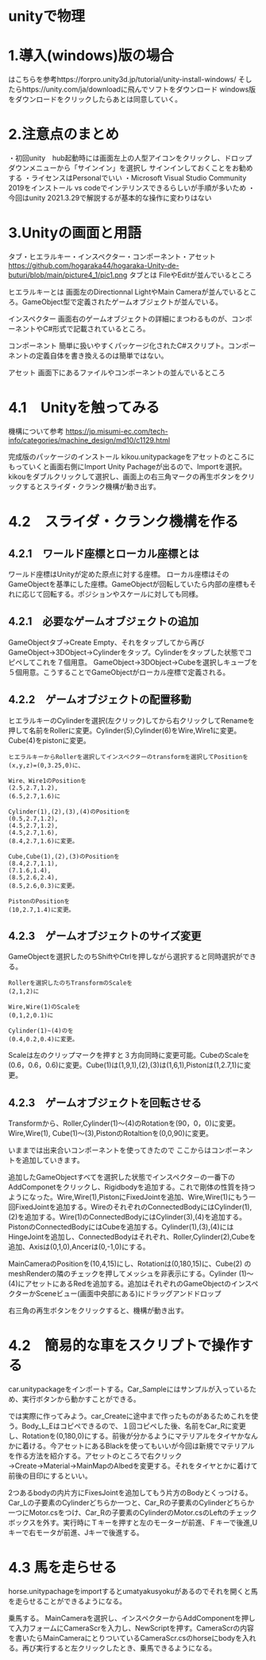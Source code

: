 # unityで物理
# 1.導入(windows)版の場合
はこちらを参考https://forpro.unity3d.jp/tutorial/unity-install-windows/
そしたらhttps://unity.com/ja/downloadに飛んでソフトをダウンロード
windows版をダウンロードをクリックしたらあとは同意していく。
# 2.注意点のまとめ
・初回unity　hub起動時には画面左上の人型アイコンをクリックし、ドロップダウンメニューから「サインイン」を選択し
サインインしておくことをお勧めする
・ライセンスはPersonalでいい
・Microsoft Visual Studio Community 2019をインストール
vs codeでインテリンスできるらしいが手順が多いため
・今回はunity 2021.3.29で解説するが基本的な操作に変わりはない
# 3.Unityの画面と用語
タブ・ヒエラルキー・インスペクター・コンポーネント・アセット
https://github.com/hogaraka44/hogaraka-Unity-de-buturi/blob/main/picture4_1/pic1.png
タブとは
FileやEditが並んでいるところ

ヒエラルキーとは
画面左のDirectionnal LightやMain Cameraが並んでいるところ。GameObject型で定義されたゲームオブジェクトが並んでいる。

インスペクター
画面右のゲームオブジェクトの詳細にまつわるものが、コンポーネントやC#形式で記載されているところ。

コンポーネント
簡単に扱いやすくパッケージ化されたC#スクリプト。コンポーネントの定義自体を書き換えるのは簡単ではない。

アセット
画面下にあるファイルやコンポーネントの並んでいるところ

# 4.1　Unityを触ってみる
機構について参考 https://jp.misumi-ec.com/tech-info/categories/machine_design/md10/c1129.html

完成版のパッケージのインストール
kikou.unitypackageをアセットのところにもっていくと画面右側にImport Unity Pachageが出るので、Importを選択。
kikouをダブルクリックして選択し、画面上の右三角マークの再生ボタンをクリックするとスライダ・クランク機構が動き出す。

# 4.2　スライダ・クランク機構を作る　

## 4.2.1　ワールド座標とローカル座標とは
ワールド座標はUnityが定めた原点に対する座標。
ローカル座標はそのGameObjectを基準にした座標。GameObjectが回転していたら内部の座標もそれに応じて回転する。ポジションやスケールに対しても同様。

## 4.2.1　必要なゲームオブジェクトの追加
GameObjectタブ→Create Empty、それをタップしてから再びGameObject→3DObject→Cylinderをタップ。Cylinderをタップした状態でコピペしてこれを７個用意。
GameObject→3DObject→Cubeを選択しキューブを５個用意。こうすることでGameObjectがローカル座標で定義される。

## 4.2.2　ゲームオブジェクトの配置移動
ヒエラルキーのCylinderを選択(左クリック)してから右クリックしてRenameを押して名前をRollerに変更。Cylinder(5),Cylinder(6)をWire,Wire1に変更。Cube(4)をpistonに変更。
~~~
ヒエラルキーからRollerを選択してインスペクターのtransformを選択してPositionを
(x,y,z)=(0,3.25,0)に、

Wire、Wire1のPositionを
(2.5,2.7,1.2),
(6.5,2.7,1.6)に

Cylinder(1),(2),(3),(4)のPositionを
(0.5,2.7,1.2),
(4.5,2.7,1.2),
(4.5,2.7,1.6),
(8.4,2.7,1.6)に変更。

Cube,Cube(1),(2),(3)のPositionを
(8.4,2.7,1.1),
(7.1.6,1.4),
(8.5,2.6,2.4),
(8.5,2.6,0.3)に変更。

PistonのPositionを
(10,2.7,1.4)に変更。
~~~

## 4.2.3　ゲームオブジェクトのサイズ変更
GameObjectを選択したのちShiftやCtrlを押しながら選択すると同時選択ができる。
~~~
Rollerを選択したのちTransformのScaleを
(2,1,2)に

Wire,Wire(1)のScaleを
(0,1,2,0.1)に

Cylinder(1)~(4)のを
(0.4,0.2,0.4)に変更。
~~~
Scaleは左のクリップマークを押すと３方向同時に変更可能。CubeのScaleを(0.6，0.6，0.6)に変更。Cube(1)は(1,9,1),(2),(3)は(1,6,1),Pistonは(1,2.7,1)に変更。

## 4.2.3　ゲームオブジェクトを回転させる
Transformから、Roller,Cylinder(1)～(4)のRotationを(90，0，0)に変更。Wire,Wire(1),
Cube(1)～(3),PistonのRotaltionを(0,0,90)に変更。

いままでは出来合いコンポーネントを使ってきたので
ここからはコンポーネントを追加していきます。

追加したGameObjectすべてを選択した状態でインスペクタ－の一番下のAddComponetをクリックし、Rigidbodyを追加する。これで剛体の性質を持つようになった。Wire,Wire(1),PistonにFixedJointを追加、Wire,Wire(1)にもう一回FixedJointを追加する。WireのそれぞれのConnectedBodyにはCylinder(1),(2)を追加する。Wire(1)のConnectedBodyにはCylinder(3),(4)を追加する。PistonのConnectedBodyにはCubeを追加する。Cylinder(1),(3),(4)にはHingeJointを追加し、ConnectedBodyはそれぞれ、Roller,Cylinder(2),Cubeを追加、Axisは(0,1,0),Ancerは(0,-1,0)にする。

MainCameraのPositionを(10,4,15)にし、Rotationは(0,180,15)に、Cube(2)
のmeshRenderの隣のチェックを押してメッシュを非表示にする。Cylinder (1)～(4)にアセットにあるRedを追加する。追加はそれぞれのGameObjectのインスペクターかSceneビュー(画面中央部にある)にドラッグアンドドロップ


右三角の再生ボタンをクリックすると、機構が動き出す。

# 4.2　簡易的な車をスクリプトで操作する
car.unitypackageをインポートする。Car_Sampleにはサンプルが入っているため、実行ボタンから動かすことができる。

では実際に作ってみよう。car_Createに途中まで作ったものがあるためこれを使う。Body_L_Eはコピペできるので、１回コピペした後、名前をCar_Rに変更し、Rotationを(0,180,0)にする。前後が分かるようにマテリアルをタイヤかなんかに着ける。今アセットにあるBlackを使ってもいいが今回は新規でマテリアルを作る方法を紹介する。アセットのところで右クリック→Create→Material→MainMapのAlbedを変更する。それをタイヤとかに着けて前後の目印にするといい。

2つあるbodyの内片方にFixesJointを追加してもう片方のBodyとくっつける。Car_Lの子要素のCylinderどちらか一つと、Car_Rの子要素のCylinderどちらか一つにMotor.csをつけ、Car_Rの子要素のCylinderのMotor.csのLeftのチェックボックスを外す。実行時にＴキーを押すと左のモーターが前進、Ｆキーで後進,Uキーで右モータが前進、Jキーで後進する。

# 4.3 馬を走らせる
horse.unitypachageをimportするとumatyakusyokuがあるのでそれを開くと馬を走らせることができるようになる。
 
乗馬する。
MainCameraを選択し、インスペクターからAddComponentを押して入力フォームにCameraScrを入力し、NewScriptを押す。CameraScrの内容を書いたらMainCameraにとりついているCameraScr.csのhorseにbodyを入れる。再び実行すると左クリックしたとき、乗馬できるようになる。
